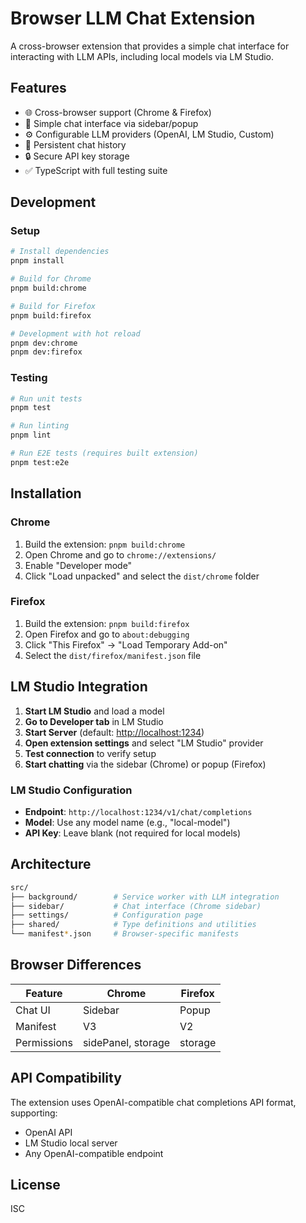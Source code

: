 # Browser LLM Chat Extension

A cross-browser extension that provides a simple chat interface for interacting with LLM APIs, including local models via LM Studio.

## Features

- 🌐 Cross-browser support (Chrome & Firefox)  
- 💬 Simple chat interface via sidebar/popup
- ⚙️ Configurable LLM providers (OpenAI, LM Studio, Custom)
- 💾 Persistent chat history
- 🔒 Secure API key storage
- ✅ TypeScript with full testing suite

## Development

### Setup

```sh
# Install dependencies
pnpm install

# Build for Chrome
pnpm build:chrome

# Build for Firefox  
pnpm build:firefox

# Development with hot reload
pnpm dev:chrome
pnpm dev:firefox
```

### Testing

```sh
# Run unit tests
pnpm test

# Run linting
pnpm lint

# Run E2E tests (requires built extension)
pnpm test:e2e
```

## Installation

### Chrome

1. Build the extension: `pnpm build:chrome`
2. Open Chrome and go to `chrome://extensions/`
3. Enable "Developer mode"
4. Click "Load unpacked" and select the `dist/chrome` folder

### Firefox

1. Build the extension: `pnpm build:firefox`
2. Open Firefox and go to `about:debugging`
3. Click "This Firefox" → "Load Temporary Add-on"
4. Select the `dist/firefox/manifest.json` file

## LM Studio Integration

1. **Start LM Studio** and load a model
2. **Go to Developer tab** in LM Studio
3. **Start Server** (default: <http://localhost:1234>)
4. **Open extension settings** and select "LM Studio" provider
5. **Test connection** to verify setup
6. **Start chatting** via the sidebar (Chrome) or popup (Firefox)

### LM Studio Configuration

- **Endpoint**: `http://localhost:1234/v1/chat/completions`
- **Model**: Use any model name (e.g., "local-model")
- **API Key**: Leave blank (not required for local models)

## Architecture

```sh
src/
├── background/        # Service worker with LLM integration
├── sidebar/           # Chat interface (Chrome sidebar)  
├── settings/          # Configuration page
├── shared/            # Type definitions and utilities
└── manifest*.json     # Browser-specific manifests
```

## Browser Differences

| Feature | Chrome | Firefox |
|---------|--------|---------|
| Chat UI | Sidebar | Popup |  
| Manifest | V3 | V2 |
| Permissions | sidePanel, storage | storage |

## API Compatibility

The extension uses OpenAI-compatible chat completions API format, supporting:

- OpenAI API
- LM Studio local server
- Any OpenAI-compatible endpoint

## License

ISC
